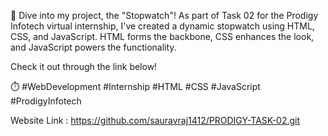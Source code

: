 🚀 Dive into my project, the "Stopwatch"! As part of Task 02 for the Prodigy Infotech virtual internship, I've created a dynamic stopwatch using HTML, CSS, and JavaScript. HTML forms the backbone, CSS enhances the look, and JavaScript powers the functionality.

Check it out through the link below!

⏱️ #WebDevelopment #Internship #HTML #CSS #JavaScript #ProdigyInfotech

Website Link : https://github.com/sauravraj1412/PRODIGY-TASK-02.git
